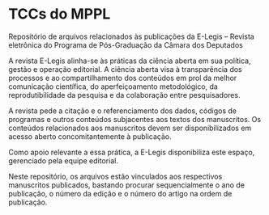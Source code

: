 # TCCs do MPPL
Repositório de arquivos relacionados às publicações da E-Legis – Revista eletrônica do Programa de Pós-Graduação da Câmara dos Deputados

A revista E-Legis alinha-se às práticas da ciência aberta em sua política, gestão e operação editorial. A ciência aberta visa à transparência dos processos e ao compartilhamento dos conteúdos em prol da melhor comunicação científica, do aperfeiçoamento metodológico, da reprodutibilidade da pesquisa e da colaboração entre pesquisadores.

A revista pede a citação e o referenciamento dos dados, códigos de programas e outros conteúdos subjacentes aos textos dos manuscritos. Os conteúdos relacionados aos manuscritos devem ser disponibilizados em acesso aberto concomitantemente à publicação.

Como apoio relevante a essa prática, a E-Legis disponibiliza este espaço, gerenciado pela equipe editorial.

Neste repositório, os arquivos estão vinculados aos respectivos manuscritos publicados, bastando procurar sequencialmente o ano de publicação, o número da edição e o número do artigo na ordem de publicação.
